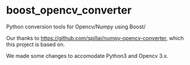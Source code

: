 # boost_opencv_converter
Python conversion tools for Opencv/Numpy using Boost/

Our thanks to https://github.com/spillai/numpy-opencv-converter, which
this project is based on.

We made some changes to accomodate Python3 and Opencv 3.x.